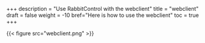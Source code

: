 +++
description = "Use RabbitControl with the webclient"
title = "webclient"
draft = false
weight = -10
bref="Here is how to use the webclient"
toc = true
+++

{{< figure src="webclient.png" >}}
